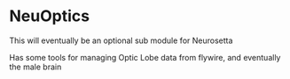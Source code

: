 # NeuOptics

This will eventually be an optional sub module for Neurosetta

Has some tools for managing Optic Lobe data from flywire, and eventually the male brain